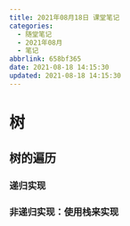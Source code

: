 ```yaml
---
title: 2021年08月18日 课堂笔记
categories:
  - 随堂笔记
  - 2021年08月
  - 笔记
abbrlink: 658bf365
date: 2021-08-18 14:15:30
updated: 2021-08-18 14:15:30
---
```

# 树
## 树的遍历
### 递归实现

### 非递归实现：使用栈来实现
